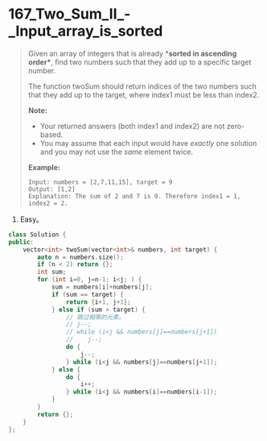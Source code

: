 # 167_Two_Sum_II_-_Input_array_is_sorted

> Given an array of integers that is already ***sorted in ascending order\***, find two numbers such that they add up to a specific target number.
>
> The function twoSum should return indices of the two numbers such that they add up to the target, where index1 must be less than index2.
>
> **Note:**
>
> - Your returned answers (both index1 and index2) are not zero-based.
> - You may assume that each input would have *exactly* one solution and you may not use the *same* element twice.
>
> **Example:**
>
> ```
> Input: numbers = [2,7,11,15], target = 9
> Output: [1,2]
> Explanation: The sum of 2 and 7 is 9. Therefore index1 = 1, index2 = 2.
> ```

1. Easy。

```cpp
class Solution {
public:
    vector<int> twoSum(vector<int>& numbers, int target) {
        auto n = numbers.size();
        if (n < 2) return {};
        int sum;
        for (int i=0, j=n-1; i<j; ) {
            sum = numbers[i]+numbers[j];
            if (sum == target) {
                return {i+1, j+1};
            } else if (sum > target) {
                // 跳过相等的元素。
                // j--;
                // while (i<j && numbers[j]==numbers[j+1])
                //    j--;
                do {
                    j--;
                } while (i<j && numbers[j]==numbers[j+1]);
            } else {
                do {
                    i++;
                } while (i<j && numbers[i]==numbers[i-1]);
            }
        }
        return {};
    }
};
```

